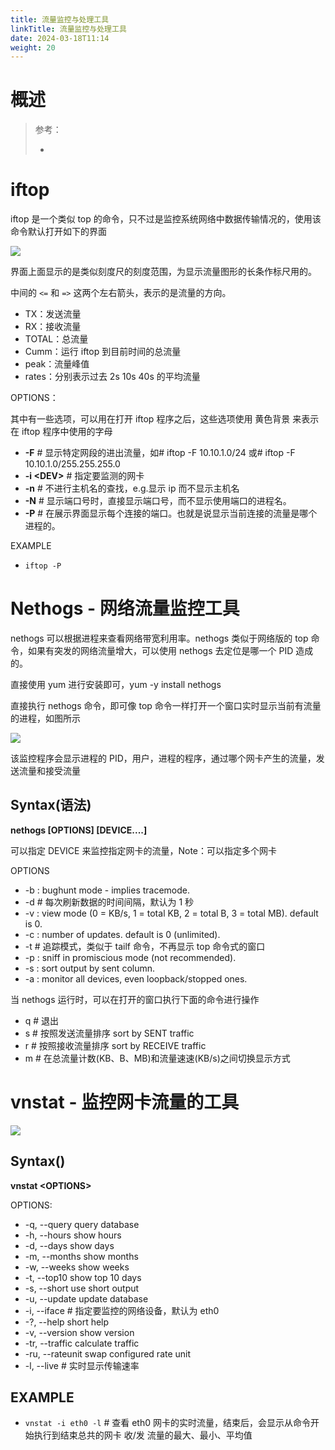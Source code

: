 ```yaml
---
title: 流量监控与处理工具
linkTitle: 流量监控与处理工具
date: 2024-03-18T11:14
weight: 20
---
```



# 概述

> 参考：
> 
> -


# iftop

iftop 是一个类似 top 的命令，只不过是监控系统网络中数据传输情况的，使用该命令默认打开如下的界面

![](https://notes-learning.oss-cn-beijing.aliyuncs.com/rg36ax/1616165049582-f8d34053-bca3-4e59-8077-83baefca9e4a.png)

界面上面显示的是类似刻度尺的刻度范围，为显示流量图形的长条作标尺用的。

中间的 `<=` 和 `=>` 这两个左右箭头，表示的是流量的方向。

- TX：发送流量
- RX：接收流量
- TOTAL：总流量
- Cumm：运行 iftop 到目前时间的总流量
- peak：流量峰值
- rates：分别表示过去 2s 10s 40s 的平均流量

OPTIONS：

其中有一些选项，可以用在打开 iftop 程序之后，这些选项使用 黄色背景 来表示在 iftop 程序中使用的字母

- **-F** # 显示特定网段的进出流量，如# iftop -F 10.10.1.0/24 或# iftop -F 10.10.1.0/255.255.255.0
- **-i \<DEV>** # 指定要监测的网卡
- **-n** # 不进行主机名的查找，e.g.显示 ip 而不显示主机名
- **-N** # 显示端口号时，直接显示端口号，而不显示使用端口的进程名。
- **-P** # 在展示界面显示每个连接的端口。也就是说显示当前连接的流量是哪个进程的。

EXAMPLE

- `iftop -P`

# Nethogs - 网络流量监控工具

nethogs 可以根据进程来查看网络带宽利用率。nethogs 类似于网络版的 top 命令，如果有突发的网络流量增大，可以使用 nethogs 去定位是哪一个 PID 造成的。

直接使用 yum 进行安装即可，yum -y install nethogs

直接执行 nethogs 命令，即可像 top 命令一样打开一个窗口实时显示当前有流量的进程，如图所示

![](https://notes-learning.oss-cn-beijing.aliyuncs.com/rg36ax/1616165049610-12cf9dda-f16c-420d-8a75-a156882f4e25.png)

该监控程序会显示进程的 PID，用户，进程的程序，通过哪个网卡产生的流量，发送流量和接受流量

## Syntax(语法)

**nethogs \[OPTIONS] \[DEVICE....]**

可以指定 DEVICE 来监控指定网卡的流量，Note：可以指定多个网卡

OPTIONS

- -b : bughunt mode - implies tracemode.
- -d # 每次刷新数据的时间间隔，默认为 1 秒
- -v : view mode (0 = KB/s, 1 = total KB, 2 = total B, 3 = total MB). default is 0.
- -c : number of updates. default is 0 (unlimited).
- -t # 追踪模式，类似于 tailf 命令，不再显示 top 命令式的窗口
- -p : sniff in promiscious mode (not recommended).
- -s : sort output by sent column.
- -a : monitor all devices, even loopback/stopped ones.

当 nethogs 运行时，可以在打开的窗口执行下面的命令进行操作

- q # 退出
- s # 按照发送流量排序 sort by SENT traffic
- r # 按照接收流量排序 sort by RECEIVE traffic
- m # 在总流量计数(KB、B、MB)和流量速速(KB/s)之间切换显示方式

# vnstat - 监控网卡流量的工具

![](https://notes-learning.oss-cn-beijing.aliyuncs.com/rg36ax/1616165049568-900ba26e-a259-42dd-8f08-b58a6fde585f.png)

## Syntax()

**vnstat \<OPTIONS>**

OPTIONS:

- -q, --query query database
- -h, --hours show hours
- -d, --days show days
- -m, --months show months
- -w, --weeks show weeks
- -t, --top10 show top 10 days
- -s, --short use short output
- -u, --update update database
- -i, --iface # 指定要监控的网络设备，默认为 eth0
- -?, --help short help
- -v, --version show version
- -tr, --traffic calculate traffic
- -ru, --rateunit swap configured rate unit
- -l, --live # 实时显示传输速率

## EXAMPLE

- `vnstat -i eth0 -l` # 查看 eth0 网卡的实时流量，结束后，会显示从命令开始执行到结束总共的网卡 收/发 流量的最大、最小、平均值
